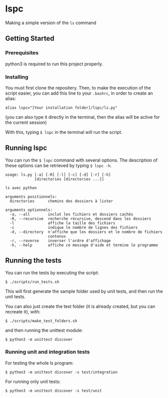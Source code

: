 <!--
Readme template taken from
https://gist.github.com/PurpleBooth/109311bb0361f32d87a2
-->

# lspc

Making a simple version of the ```ls``` command

## Getting Started

### Prerequisites

python3 is required to run this project properly.

### Installing

You must first clone the repositery.
Then, to make the execution of the script easier, you can add this line to your ```.bashrc```, in order to create an alias:

```
alias lspc="[Your installation folder]/lspc/ls.py"
```

(you can also type it directly in the terminal, then the alias will be active for the current session)

With this, typing ```$ lspc``` in the terminal will run the script.


## Running lspc

You can run the ```$ lspc``` command with several options. The description of these options can be retrieved by typing ```$ lspc -h```.

```
usage: ls.py [-a] [-R] [-l] [-c] [-d] [-r] [-h]
             [directories [directories ...]]

ls avec python

arguments positionnels:
  directories      chemins des dossiers à lister

arguments optionnels:
  -a, --all        inclut les fichiers et dossiers cachés
  -R, --recursive  recherche récursive, descend dans les dossiers
  -l               affiche la taille des fichiers
  -c               indique le nombre de lignes des fichiers
  -d, --directory  n'affiche que les dossiers et le nombre de fichiers
                   contenus
  -r, --reverse    inverser l'ordre d'affichage
  -h, --help       affiche ce message d'aide et termine le programme

```


## Running the tests

You can run the tests by executing the script:

```
$ ./scripts/run_tests.sh
```

This will first generate the sample folder used by unit tests, and then run the unit tests.

You can also just create the test folder (it is already created, but you can recreate it), with:

```
$ ./scripts/make_test_folders.sh
```

and then running the unittest module:

```
$ python3 -m unittest discover
```


### Running unit and integration tests

For testing the whole ls program:

```
$ python3 -m unittest discover -s test/integration
```

For running only unit tests:

```
$ python3 -m unittest discover -s test/unit
```
